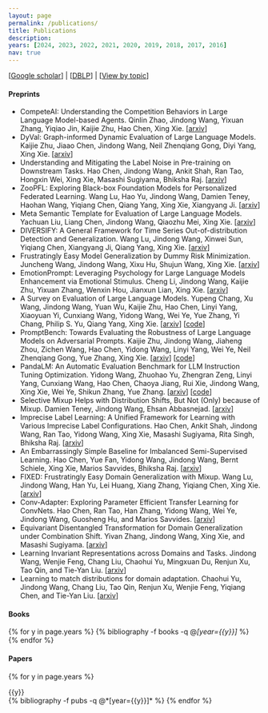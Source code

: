 ```yaml
---
layout: page
permalink: /publications/
title: Publications
description: 
years: [2024, 2023, 2022, 2021, 2020, 2019, 2018, 2017, 2016]
nav: true
---
```


[[Google scholar](https://scholar.google.com/citations?user=hBZ_tKsAAAAJ)] | [[DBLP](https://dblp.org/pid/19/2969-1.html)] | [[View by topic](https://jd92.wang/research/)]

#### Preprints

- CompeteAI: Understanding the Competition Behaviors in Large Language Model-based Agents. Qinlin Zhao, Jindong Wang, Yixuan Zhang, Yiqiao Jin, Kaijie Zhu, Hao Chen, Xing Xie. [[arxiv](https://arxiv.org/abs/2310.17512)]
- DyVal: Graph-informed Dynamic Evaluation of Large Language Models. Kaijie Zhu, Jiaao Chen, Jindong Wang, Neil Zhenqiang Gong, Diyi Yang, Xing Xie. [[arxiv](https://arxiv.org/abs/2309.17167)]
- Understanding and Mitigating the Label Noise in Pre-training on Downstream Tasks. Hao Chen, Jindong Wang, Ankit Shah, Ran Tao, Hongxin Wei, Xing Xie, Masashi Sugiyama, Bhiksha Raj. [[arxiv](https://arxiv.org/abs/2309.17002)]
- ZooPFL: Exploring Black-box Foundation Models for Personalized Federated Learning. Wang Lu, Hao Yu, Jindong Wang, Damien Teney, Haohan Wang, Yiqiang Chen, Qiang Yang, Xing Xie, Xiangyang Ji. [[arxiv](https://arxiv.org/abs/2310.05143)]
- Meta Semantic Template for Evaluation of Large Language Models. Yachuan Liu, Liang Chen, Jindong Wang, Qiaozhu Mei, Xing Xie. [[arxiv](https://arxiv.org/abs/2310.01448)]
- DIVERSIFY: A General Framework for Time Series Out-of-distribution Detection and Generalization. Wang Lu, Jindong Wang, Xinwei Sun, Yiqiang Chen, Xiangyang Ji, Qiang Yang, Xing Xie. [[arxiv](https://arxiv.org/abs/2308.02282)]
- Frustratingly Easy Model Generalization by Dummy Risk Minimization. Juncheng Wang, Jindong Wang, Xixu Hu, Shujun Wang, Xing Xie. [[arxiv](https://arxiv.org/abs/2308.02287)]
- EmotionPrompt: Leveraging Psychology for Large Language Models Enhancement via Emotional Stimulus. Cheng Li, Jindong Wang, Kaijie Zhu, Yixuan Zhang, Wenxin Hou, Jianxun Lian, Xing Xie. [[arxiv](https://arxiv.org/abs/2307.11760)]
- A Survey on Evaluation of Large Language Models. Yupeng Chang, Xu Wang, Jindong Wang, Yuan Wu, Kaijie Zhu, Hao Chen, Linyi Yang, Xiaoyuan Yi, Cunxiang Wang, Yidong Wang, Wei Ye, Yue Zhang, Yi Chang, Philip S. Yu, Qiang Yang, Xing Xie. [[arxiv](https://arxiv.org/abs/2307.03109)] [[code](https://github.com/MLGroupJLU/LLM-eval-survey)]
- PromptBench: Towards Evaluating the Robustness of Large Language Models on Adversarial Prompts. Kaijie Zhu, Jindong Wang, Jiaheng Zhou, Zichen Wang, Hao Chen, Yidong Wang, Linyi Yang, Wei Ye, Neil Zhenqiang Gong, Yue Zhang, Xing Xie. [[arxiv](https://arxiv.org/abs/2306.04528)] [[code](https://github.com/microsoft/promptbench)]
- PandaLM: An Automatic Evaluation Benchmark for LLM Instruction Tuning Optimization. Yidong Wang, Zhuohao Yu, Zhengran Zeng, Linyi Yang, Cunxiang Wang, Hao Chen, Chaoya Jiang, Rui Xie, Jindong Wang, Xing Xie, Wei Ye, Shikun Zhang, Yue Zhang. [[arxiv](https://arxiv.org/abs/2306.05087)] [[code](https://github.com/WeOpenML/PandaLM)]
- Selective Mixup Helps with Distribution Shifts, But Not (Only) because of Mixup. Damien Teney, Jindong Wang, Ehsan Abbasnejad. [[arxiv](https://arxiv.org/abs/2305.16817)]
- Imprecise Label Learning: A Unified Framework for Learning with Various Imprecise Label Configurations. Hao Chen, Ankit Shah, Jindong Wang, Ran Tao, Yidong Wang, Xing Xie, Masashi Sugiyama, Rita Singh, Bhiksha Raj. [[arxiv](https://arxiv.org/abs/2305.12715)]
- An Embarrassingly Simple Baseline for Imbalanced Semi-Supervised Learning. Hao Chen, Yue Fan, Yidong Wang, Jindong Wang, Bernt Schiele, Xing Xie, Marios Savvides, Bhiksha Raj. [[arxiv](https://arxiv.org/abs/2211.11086)] 
- FIXED: Frustratingly Easy Domain Generalization with Mixup. Wang Lu, Jindong Wang, Han Yu, Lei Huang, Xiang Zhang, Yiqiang Chen, Xing Xie. [[arxiv](https://arxiv.org/abs/2211.05228)]
- Conv-Adapter: Exploring Parameter Efficient Transfer Learning for ConvNets. Hao Chen, Ran Tao, Han Zhang, Yidong Wang, Wei Ye, Jindong Wang, Guosheng Hu, and Marios Savvides. [[arxiv](https://arxiv.org/abs/2208.07463)]
- Equivariant Disentangled Transformation for Domain Generalization under Combination Shift. Yivan Zhang, Jindong Wang, Xing Xie, and Masashi Sugiyama. [[arxiv](https://arxiv.org/abs/2208.02011)]
- Learning Invariant Representations across Domains and Tasks. Jindong Wang, Wenjie Feng, Chang Liu, Chaohui Yu, Mingxuan Du, Renjun Xu, Tao Qin, and Tie-Yan Liu. [[arxiv](https://arxiv.org/abs/2103.05114)]
- Learning to match distributions for domain adaptation. Chaohui Yu, Jindong Wang, Chang Liu, Tao Qin, Renjun Xu, Wenjie Feng, Yiqiang Chen, and Tie-Yan Liu. [[arxiv](https://arxiv.org/abs/2007.10791)]

#### Books

<div class="publications">

{% for y in page.years %}
  {% bibliography -f books -q @*[year={{y}}]* %}
{% endfor %}

</div>

#### Papers

<div class="publications">

{% for y in page.years %}
  <div>{{y}}</div>
  {% bibliography -f pubs -q @*[year={{y}}]* %}
{% endfor %}

</div>
